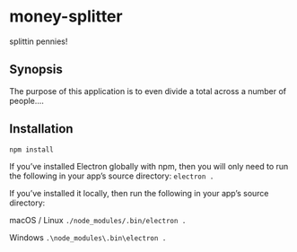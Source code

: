 # money-splitter
splittin pennies!

## Synopsis
The purpose of this application is to even divide a total across a number of people.... 

## Installation
`npm install`

If you’ve installed Electron globally with npm, then you will only need to run the following in your app’s source directory:
`electron .`

If you’ve installed it locally, then run the following in your app’s source directory:

macOS / Linux
`./node_modules/.bin/electron .`

Windows
`.\node_modules\.bin\electron .`
